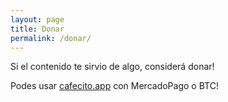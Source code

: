 ```yaml
---
layout: page
title: Donar
permalink: /donar/
---
```


Si el contenido te sirvio de algo, considerá donar!

Podes usar [cafecito.app](https://cafecito.app/bayas) con MercadoPago o BTC!

